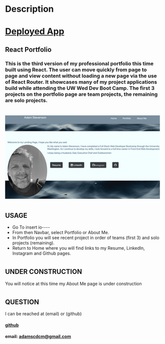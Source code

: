 # Description
# [Deployed App](https://adams1971.github.io/React-Portfolio20/)
## React Portfolio

### This is the third version of my professional portfolio this time built using React. The user can move quickly from page to page and view content without loading a new page via the use of React Router. It showcases many of my project applications build while attending the UW Wed Dev Boot Camp. The first 3 projects on the portfolio page are team projects, the remaining are solo projects. 

#
![PortfolioScreenShot](build/assets/portfolioHomePgSS.png)
#
## USAGE
* Go To insert io----
* From then Navbar, select Portfolio or About Me.
* In Portfolio you will see recent project in order of teams (first 3) and solo projects (remaining).
* Return to Home where you will find links to my Resume, LinkedIn, Instagram and Github pages.  
#
## UNDER CONSTRUCTION
You will notice at this time my About Me page is under construction
#
## QUESTION
I can be reached at (email) or (github)

#### [github](https://github.com/adams1971)

#### email: adamscdcm@gmail.com